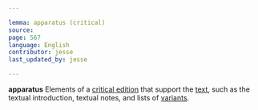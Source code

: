 ```yaml
---

lemma: apparatus (critical)
source:
page: 567
language: English
contributor: jesse
last_updated_by: jesse

---
```

 **apparatus** Elements of a [critical edition](editionCritical.html) that support the [text](text.html), such as the textual introduction, textual notes, and lists of [variants](variant.html).
